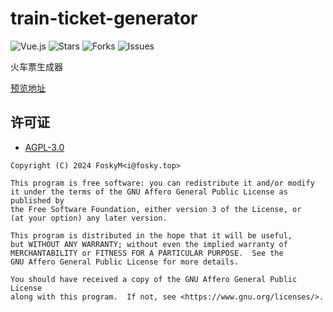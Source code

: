 # train-ticket-generator

![Vue.js](https://img.shields.io/badge/Vue.js-35495E?style=flat-square&logo=vuedotjs&logoColor=4FC08D)
![Stars](https://img.shields.io/github/stars/FoskyM/train-ticket-generator.svg)
![Forks](https://img.shields.io/github/forks/FoskyM/train-ticket-generator.svg)
![Issues](https://img.shields.io/github/issues/FoskyM/train-ticket-generator.svg)

火车票生成器

[预览地址](https://image.fosky.top/projects/ticket/)

## 许可证

- [AGPL-3.0](https://www.gnu.org/licenses/agpl-3.0.html)

```
Copyright (C) 2024 FoskyM<i@fosky.top>

This program is free software: you can redistribute it and/or modify
it under the terms of the GNU Affero General Public License as published by
the Free Software Foundation, either version 3 of the License, or
(at your option) any later version.

This program is distributed in the hope that it will be useful,
but WITHOUT ANY WARRANTY; without even the implied warranty of
MERCHANTABILITY or FITNESS FOR A PARTICULAR PURPOSE.  See the
GNU Affero General Public License for more details.

You should have received a copy of the GNU Affero General Public License
along with this program.  If not, see <https://www.gnu.org/licenses/>.
```
